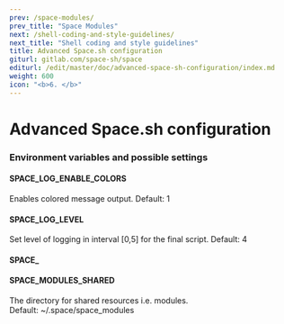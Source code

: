```yaml
---
prev: /space-modules/
prev_title: "Space Modules"
next: /shell-coding-and-style-guidelines/
next_title: "Shell coding and style guidelines"
title: Advanced Space.sh configuration
giturl: gitlab.com/space-sh/space
editurl: /edit/master/doc/advanced-space-sh-configuration/index.md
weight: 600
icon: "<b>6. </b>"
---
```


# Advanced Space.sh configuration

### Environment variables and possible settings

#### SPACE_LOG_ENABLE_COLORS
Enables colored message output.
Default: 1

#### SPACE_LOG_LEVEL
Set level of logging in interval [0,5] for the final script.
Default: 4

#### SPACE_

#### SPACE_MODULES_SHARED
The directory for shared resources i.e. modules.  
Default: ~/.space/space_modules
